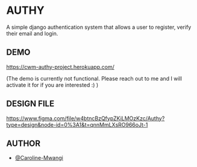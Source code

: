 # AUTHY

A simple django authentication system that allows a user to register, verify their email and login.


## DEMO

https://cwm-authy-project.herokuapp.com/

(The demo is currently not functional. Please reach out to me and I will activate it for if you are interested :) )

## DESIGN FILE

https://www.figma.com/file/w4btncBzQfypZKiLMOzKzc/Authy?type=design&node-id=0%3A1&t=qnnMmLXsRO966oJt-1

## AUTHOR

- [@Caroline-Mwangi](https://github.com/Caroline-Mwangi)